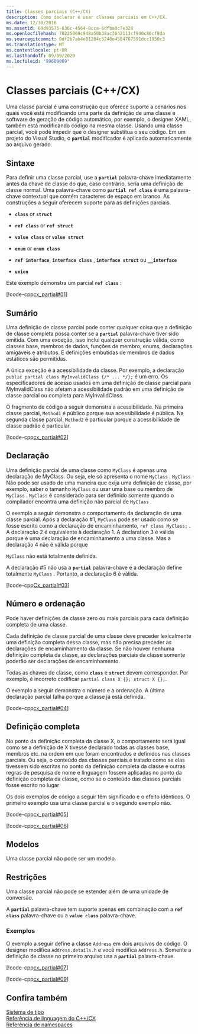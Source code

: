 ```yaml
---
title: Classes parciais (C++/CX)
description: Como declarar e usar classes parciais em C++/CX.
ms.date: 12/30/2016
ms.assetid: 69d93575-636c-4564-8cca-6dfba0c7e328
ms.openlocfilehash: 70225069c948a50b38ac3642113cf940c86cf8da
ms.sourcegitcommit: 0df2b7ab4e81284c5248e4584767591dcc1950c3
ms.translationtype: MT
ms.contentlocale: pt-BR
ms.lasthandoff: 09/09/2020
ms.locfileid: "89609069"
---
```

# <a name="partial-classes-ccx"></a>Classes parciais (C++/CX)

Uma classe parcial é uma construção que oferece suporte a cenários nos quais você está modificando uma parte da definição de uma classe e software de geração de código automático, por exemplo, o designer XAML, também está modificando código na mesma classe. Usando uma classe parcial, você pode impedir que o designer substitua o seu código. Em um projeto do Visual Studio, o **`partial`** modificador é aplicado automaticamente ao arquivo gerado.

## <a name="syntax"></a>Sintaxe

Para definir uma classe parcial, use a **`partial`** palavra-chave imediatamente antes da chave de classe do que, caso contrário, seria uma definição de classe normal. Uma palavra-chave como **`partial ref class`** é uma palavra-chave contextual que contém caracteres de espaço em branco. As construções a seguir oferecem suporte para as definições parciais.

- **`class`** or **`struct`**

- **`ref class`** or **`ref struct`**

- **`value class`** or **`value struct`**

- **`enum`** or **`enum class`**

- **`ref interface`**, **`interface class`** , **`interface struct`** ou **`__interface`**

- **`union`**

Este exemplo demonstra um parcial **`ref class`** :

[!code-cpp[cx_partial#01](../cppcx/codesnippet/CPP/partialclassexample/class1.h#01)]

## <a name="contents"></a>Sumário

Uma definição de classe parcial pode conter qualquer coisa que a definição de classe completa possa conter se a **`partial`** palavra-chave tiver sido omitida. Com uma exceção, isso inclui qualquer construção válida, como classes base, membros de dados, funções de membro, enums, declarações amigáveis e atributos. E definições embutidas de membros de dados estáticos são permitidas.

A única exceção é a acessibilidade da classe. Por exemplo, a declaração `public partial class MyInvalidClass {/* ... */};` é um erro. Os especificadores de acesso usados em uma definição de classe parcial para MyInvalidClass não afetam a acessibilidade padrão em uma definição de classe parcial ou completa para MyInvalidClass.

O fragmento de código a seguir demonstra a acessibilidade. Na primeira classe parcial, `Method1` é público porque sua acessibilidade é pública. Na segunda classe parcial, `Method2` é particular porque a acessibilidade de classe padrão é particular.

[!code-cpp[cx_partial#02](../cppcx/codesnippet/CPP/partialclassexample/class1.h#02)]

## <a name="declaration"></a>Declaração

Uma definição parcial de uma classe como `MyClass` é apenas uma declaração de MyClass. Ou seja, ele só apresenta o nome `MyClass` . `MyClass` Não pode ser usado de uma maneira que exija uma definição de classe, por exemplo, saber o tamanho `MyClass` ou usar uma base ou membro de `MyClass` . `MyClass` é considerado para ser definido somente quando o compilador encontra uma definição não parcial de `MyClass` .

O exemplo a seguir demonstra o comportamento da declaração de uma classe parcial. Após a declaração #1, `MyClass` pode ser usado como se fosse escrito como a declaração de encaminhamento, `ref class MyClass;` . A declaração 2 é equivalente à declaração 1. A declaration 3 é válida porque é uma declaração de encaminhamento a uma classe. Mas a declaração 4 não é válida porque

`MyClass` não está totalmente definida.

A declaração #5 não usa a **`partial`** palavra-chave e a declaração define totalmente `MyClass` . Portanto, a declaração 6 é válida.

[!code-cpp[Cx_partial#03](../cppcx/codesnippet/CPP/partialclassexample/class1.h#03)]

## <a name="number-and-ordering"></a>Número e ordenação

Pode haver definições de classe zero ou mais parciais para cada definição completa de uma classe.

Cada definição de classe parcial de uma classe deve preceder lexicalmente uma definição completa dessa classe, mas não precisa preceder as declarações de encaminhamento da classe. Se não houver nenhuma definição completa da classe, as declarações parciais da classe somente poderão ser declarações de encaminhamento.

Todas as chaves de classe, como **`class`** e **`struct`** devem corresponder. Por exemplo, é incorreto codificar `partial class X {}; struct X {};`.

O exemplo a seguir demonstra o número e a ordenação. A última declaração parcial falha porque a classe já está definida.

[!code-cpp[cx_partial#04](../cppcx/codesnippet/CPP/partialclassexample/class1.h#04)]

## <a name="full-definition"></a>Definição completa

No ponto da definição completa da classe X, o comportamento será igual como se a definição de X tivesse declarado todas as classes base, membros etc. na ordem em que foram encontrados e definidos nas classes parciais. Ou seja, o conteúdo das classes parciais é tratado como se elas tivessem sido escritas no ponto da definição completa da classe e outras regras de pesquisa de nome e linguagem fossem aplicadas no ponto da definição completa da classe, como se o conteúdo das classes parciais fosse escrito no lugar

Os dois exemplos de código a seguir têm significado e o efeito idênticos. O primeiro exemplo usa uma classe parcial e o segundo exemplo não.

[!code-cpp[cx_partial#05](../cppcx/codesnippet/CPP/partialclassexample/class1.h#05)]

[!code-cpp[cx_partial#06](../cppcx/codesnippet/CPP/partialclassexample/class1.h#06)]

## <a name="templates"></a>Modelos

Uma classe parcial não pode ser um modelo.

## <a name="restrictions"></a>Restrições

Uma classe parcial não pode se estender além de uma unidade de conversão.

A **`partial`** palavra-chave tem suporte apenas em combinação com a **`ref class`** palavra-chave ou a **`value class`** palavra-chave.

### <a name="examples"></a>Exemplos

O exemplo a seguir define a classe `Address` em dois arquivos de código. O designer modifica `Address.details.h` e você modifica `Address.h`. Somente a definição de classe no primeiro arquivo usa a **`partial`** palavra-chave.

[!code-cpp[cx_partial#07](../cppcx/codesnippet/CPP/partialclassexample/address.details.h#07)]

[!code-cpp[cx_partial#09](../cppcx/codesnippet/CPP/partialclassexample/address.h#09)]

## <a name="see-also"></a>Confira também

[Sistema de tipo](../cppcx/type-system-c-cx.md)<br/>
[Referência de linguagem do C++/CX](../cppcx/visual-c-language-reference-c-cx.md)<br/>
[Referência de namespaces](../cppcx/namespaces-reference-c-cx.md)
